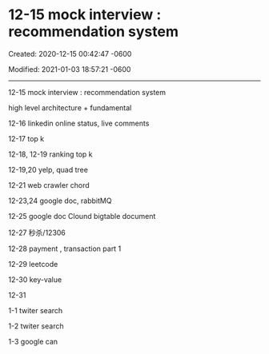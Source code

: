 # 12-15  mock interview : recommendation system

Created: 2020-12-15 00:42:47 -0600

Modified: 2021-01-03 18:57:21 -0600

---

12-15 mock interview : recommendation system



high level architecture + fundamental

12-16 linkedin online status, live comments

12-17 top k

12-18, 12-19 ranking top k

12-19,20 yelp, quad tree

12-21 web crawler chord



12-23,24 google doc, rabbitMQ

12-25 google doc Clound bigtable document



12-27 秒杀/12306

12-28 payment , transaction part 1

12-29 leetcode

12-30 key-value

12-31

1-1 twiter search

1-2 twiter search

1-3 google can


